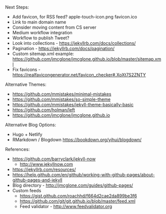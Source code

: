 Next Steps:
 * Add favicon, for RSS feed? apple-touch-icon.png favicon.ico
 * Link to main domain name
 * Consider moving content from CS server
 * Medium workflow integration
 * Workflow to publish Tweet?
 * Look into collections - https://jekyllrb.com/docs/collections/
 * Pagination - https://jekyllrb.com/docs/pagination/
 * Custom sitemap.xml example: https://github.com/jmcglone/jmcglone.github.io/blob/master/sitemap.xml
 * Fix favicons - https://realfavicongenerator.net/favicon_checker#.XoXt7S2ZNTY

Alternative Themes:
  * https://github.com/mmistakes/minimal-mistakes
  * https://github.com/mmistakes/so-simple-theme
  * https://github.com/mmistakes/jekyll-theme-basically-basic
  * https://github.com/holman/left
  * https://github.com/jmcglone/jmcglone.github.io

Alternative Blog Options:
  * Hugo + Netlify
  * RMarkdown / Blogdown https://bookdown.org/yihui/blogdown/

References:
  * https://github.com/barryclark/jekyll-now
    * http://www.jekyllnow.com
  * https://jekyllrb.com/resources/
  * https://help.github.com/en/github/working-with-github-pages/about-github-pages-and-jekyll
  * Blog directory - http://jmcglone.com/guides/github-pages/
  * Custom feeds
    * https://gist.github.com/roachhd/f664d2cae2da899be3f6
    * https://github.com/git/git.github.io/blob/master/feed.xml
    * Feed validator - http://www.feedvalidator.org
